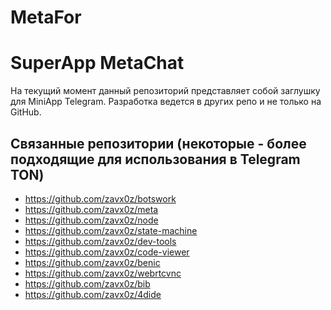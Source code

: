 # MetaFor
# SuperApp MetaChat

На текущий момент данный репозиторий представляет собой заглушку для MiniApp Telegram.
Разработка ведется в других репо и не только на GitHub. 

## Связанные репозитории (некоторые - более подходящие для использования в Telegram TON)
- https://github.com/zavx0z/botswork
- https://github.com/zavx0z/meta
- https://github.com/zavx0z/node
- https://github.com/zavx0z/state-machine
- https://github.com/zavx0z/dev-tools
- https://github.com/zavx0z/code-viewer
- https://github.com/zavx0z/benic
- https://github.com/zavx0z/webrtcvnc
- https://github.com/zavx0z/bib
- https://github.com/zavx0z/4dide